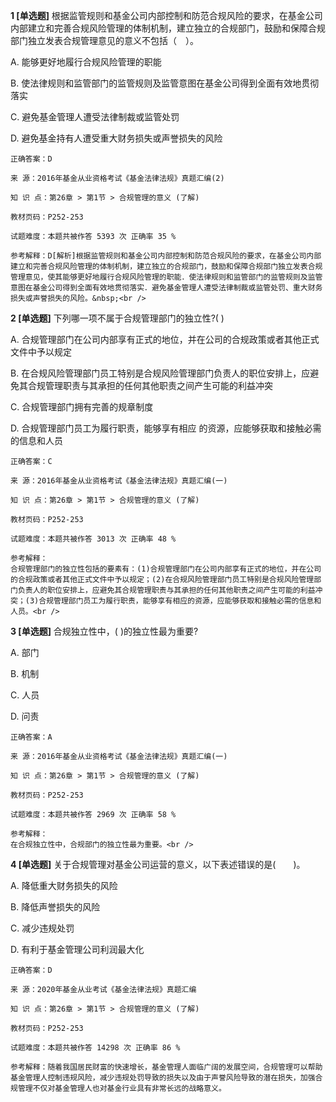 **1 [单选题]** 根据监管规则和基金公司内部控制和防范合规风险的要求，在基金公司内部建立和完善合规风险管理的体制机制，建立独立的合规部门，鼓励和保障合规部门独立发表合规管理意见的意义不包括（&emsp;）。 

A. 能够更好地履行合规风险管理的职能&nbsp;

B. 使法律规则和监管部门的监管规则及监管意图在基金公司得到全面有效地贯彻落实&nbsp;

C. 避免基金管理人遭受法律制裁或监管处罚&nbsp;

D. 避免基金持有人遭受重大财务损失或声誉损失的风险&nbsp;

```
正确答案：D

来 源：2016年基金从业资格考试《基金法律法规》真题汇编(2)

知 识 点：第26章 > 第1节 > 合规管理的意义 (了解)

教材页码：P252-253

试题难度：本题共被作答 5393 次 正确率 35 %

参考解释：D[解析]根据监管规则和基金公司内部控制和防范合规风险的要求，在基金公司内部建立和完善合规风险管理的体制机制，建立独立的合规部门，鼓励和保障合规部门独立发表合规管理意见，使其能够更好地履行合规风险管理的职能．使法律规则和监管部门的监管规则及监管意图在基金公司得到全面有效地贯彻落实．避免基金管理人遭受法律制裁或监管处罚、重大财务损失或声誉损失的风险。&nbsp;<br />
```


**2 [单选题]** 
下列哪一项不属于合规管理部门的独立性?( )

A. 合规管理部门在公司内部享有正式的地位，并在公司的合规政策或者其他正式文件中予以规定

B. 在合规风险管理部门员工特别是合规风险管理部门负责人的职位安排上，应避免其合规管理职责与其承担的任何其他职责之间产生可能的利益冲突

C. 合规管理部门拥有完善的规章制度

D. 合规管理部门员工为履行职责，能够享有相应 的资源，应能够获取和接触必需的信息和人员

```
正确答案：C

来 源：2016年基金从业资格考试《基金法律法规》真题汇编(一)

知 识 点：第26章 > 第1节 > 合规管理的意义 (了解)

教材页码：P252-253

试题难度：本题共被作答 3013 次 正确率 48 %

参考解释：
合规管理部门的独立性包括的要素有：(1)合规管理部门在公司内部享有正式的地位，并在公司的合规政策或者其他正式文件中予以规定；(2)在合规风险管理部门员工特别是合规风险管理部门负责人的职位安排上，应避免其合规管理职责与其承担的任何其他职责之间产生可能的利益冲突；(3)合规管理部门员工为履行职责，能够享有相应的资源，应能够获取和接触必需的信息和人员。<br />

```


**3 [单选题]** 
合规独立性中，( )的独立性最为重要?

A. 部门

B. 机制

C. 人员

D. 问责

```
正确答案：A

来 源：2016年基金从业资格考试《基金法律法规》真题汇编(一)

知 识 点：第26章 > 第1节 > 合规管理的意义 (了解)

教材页码：P252-253

试题难度：本题共被作答 2969 次 正确率 58 %

参考解释：
在合规独立性中，合规部门的独立性最为重要。<br />

```


**4 [单选题]** 关于合规管理对基金公司运营的意义，以下表述错误的是(&emsp;&emsp;)。

A. 降低重大财务损失的风险

B. 降低声誉损失的风险

C. 减少违规处罚

D. 有利于基金管理公司利润最大化

```
正确答案：D

来 源：2020年基金从业考试《基金法律法规》真题汇编

知 识 点：第26章 > 第1节 > 合规管理的意义 (了解)

教材页码：P252-253

试题难度：本题共被作答 14298 次 正确率 86 %

参考解释：随着我国居民财富的快速增长，基金管理人面临广阔的发展空间，合规管理可以帮助基金管理人控制违规风险，减少违规处罚导致的损失以及由于声誉风险导致的潜在损失，加强合规管理不仅对基金管理人也对基金行业具有非常长远的战略意义。
```

